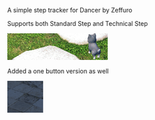 A simple step tracker for Dancer by Zeffuro

Supports both Standard Step and Technical Step

![Step Tracker Preview](./Preview.gif?raw=true "Step Tracker Preview")

Added a one button version as well

![Step Tracker One Button Preview](./OneButton.gif?raw=true "Step Tracker One Button Preview")